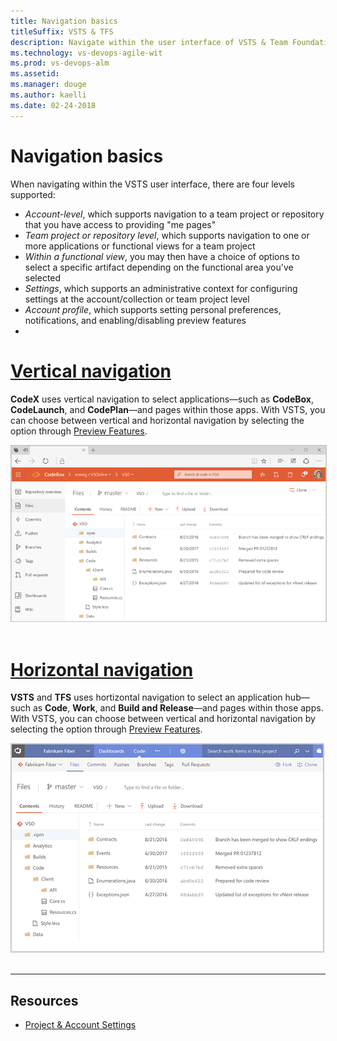 ```yaml
---
title: Navigation basics
titleSuffix: VSTS & TFS 
description: Navigate within the user interface of VSTS & Team Foundation Server (TFS)  
ms.technology: vs-devops-agile-wit
ms.prod: vs-devops-alm
ms.assetid: 
ms.manager: douge
ms.author: kaelli
ms.date: 02-24-2018
---
```


# Navigation basics 

When navigating within the VSTS user interface, there are four levels supported:  
- *Account-level*, which supports navigation to a team project or repository that you have access to providing "me pages"   
- *Team project or repository level*, which supports navigation to one or more applications or functional views for a team project   
- *Within a functional view*, you may then have a choice of options to select a specific artifact depending on the functional area you've selected  
- *Settings*, which supports an administrative context for configuring settings at the account/collection or team project level   
- *Account profile*, which supports setting personal preferences, notifications, and enabling/disabling preview features   
- 
# [Vertical navigation](#tab/vertical)

**CodeX** uses vertical navigation to select applications&mdash;such as **CodeBox**, **CodeLaunch**, and **CodePlan**&mdash;and pages within those apps. With VSTS, you can choose between vertical and horizontal navigation by selecting the option through [Preview Features](enable-preview-feature.md).


<img src="_img/vertical-app-715-navigation.gif" alt="Vertical apps navigation experience" style="border: 1px solid #C3C3C3;" /> 

<!---
<table>
<tbody valign="top">
<tr>
<td>
<img src="_img/vertical-app-navigation.gif" alt="Vertical apps navigation experience" style="border: 1px solid #C3C3C3;" /> 
</td>
<td>
<ul>
<li>[Add an artifact or team](create-new-artifact-team.md)</li>
<li>[Favorites](work-with-favorites.md)</li>
<li>[Go to a different app, hub, page](go-to-app-hub-page.md)</li>
<li>[Filter basics](filter-basics.md)</li>
<li>[Search across your code base or work items](search-basics.md)</li>
<li>[Enable a preview feature](enable-preview-feature.md)</li>
<li>[Navigate to a different app](go-to-app-hub-page.md)</li>
<li>[Navigate to a different team project](go-to-team-project.md)</li>
<li>FAQs</li>
</ul>
</td>
</tr>
</tbody>
</table>

-->

# [Horizontal navigation](#tab/horizontal)

**VSTS** and **TFS** uses hortizontal navigation to select an application hub&mdash;such as **Code**, **Work**, and **Build and Release**&mdash;and pages within those apps. With VSTS, you can choose between vertical and horizontal navigation by selecting the option through [Preview Features](enable-preview-feature.md).


<img src="_img/horizontal-app-navigation.gif" alt="Horizontal navigation experience" style="border: 1px solid #C3C3C3;" /> 

<!---
<table>
<tbody valign="top">
<tr>
<td>
<img src="_img/horizontal-app-navigation.gif" alt="Horizontal navigation experience" style="border: 1px solid #C3C3C3;" /> 
</td>
<td>
<ul>
<li>[Add an artifact or team](create-new-artifact-team.md)</li>
<li>[Work with Favorites](work-with-favorites.md)</li>
<li>[Go to a different app, hub, page](go-to-app-hub-page.md)</li>
<li>[Filter basics](filter-basics.md)</li>
<li>[Search across your code base or work items](search-basics.md)</li>
<li>[Enable a preview feature ](enable-preview-feature.md)</li>
<li>[Navigate to a different team project](go-to-team-project.md)</li>
<li>[Switch teams (Dashboards, Work)](../settings/switch-team-context.md?toc=/vsts/navigation/toc.json&bc=/vsts/navigatio/breadcrumb/toc.json)</li>
</ul>
</td>
</tr>
</tbody>
</table>
 
-->

---

## Resources 

- [Project & Account Settings](../teams/index.md) 
